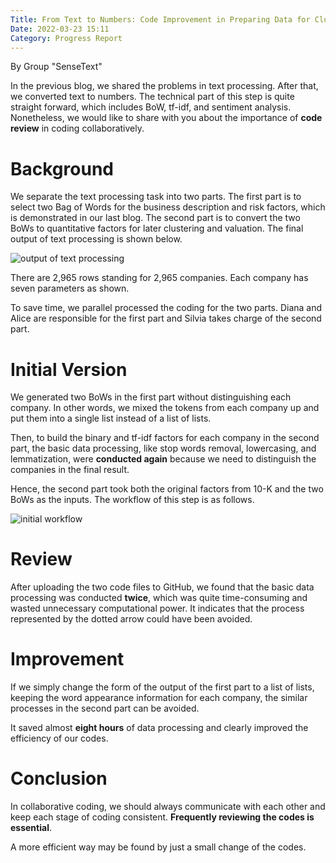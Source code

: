 ```yaml
---
Title: From Text to Numbers: Code Improvement in Preparing Data for Clustering (Group SenseText)
Date: 2022-03-23 15:11
Category: Progress Report
---
```


By Group "SenseText"

In the previous blog, we shared the problems in text processing. After that, 
we converted text to numbers. The technical part of this step is quite straight forward, which 
includes BoW, tf-idf, and sentiment analysis. Nonetheless, we would like to share with you about the importance 
of **code review** in coding collaboratively.

# Background

We separate the text processing task into two parts. 
The first part is to select two Bag of Words for the business description and risk factors, 
which is demonstrated in our last blog. The second part is to convert the two BoWs to 
quantitative factors for later clustering and valuation. 
The final output of text processing is shown below.

![output of text processing]({static}https://buehlmaier.github.io/MFIN7036-student-blog-2022-02/images/SenseText_output.jpeg)

There are 2,965 rows standing for 2,965 companies. Each company has seven parameters as shown.

To save time, we parallel processed the coding for the two parts. 
Diana and Alice are responsible for the first part and Silvia takes charge of the second part.

# Initial Version
We generated two BoWs in the first part without distinguishing each company. In other words, 
we mixed the tokens from each company up and put them into a single list instead of a list of lists.

Then, to build the binary and tf-idf factors for each company in the second part, 
the basic data processing, like stop words removal, lowercasing, and lemmatization, 
were **conducted again** because we need to distinguish the companies in the final result.

Hence, the second part took both the original factors from 10-K and the two BoWs 
as the inputs. The workflow of this step is as follows.

![initial workflow]({static}https://buehlmaier.github.io/MFIN7036-student-blog-2022-02/images/SenseText_initial_workflow.jpeg)

# Review
After uploading the two code files to GitHub, we found that the basic data processing 
was conducted **twice**, which was quite time-consuming and wasted unnecessary computational power. 
It indicates that the process represented by the dotted arrow could have been avoided.

# Improvement
If we simply change the form of the output of the first part to a list of lists, 
keeping the word appearance information for each company, 
the similar processes in the second part can be avoided.

It saved almost **eight hours** of data processing and clearly improved the efficiency of our codes.

# Conclusion
In collaborative coding, we should always communicate with each other and 
keep each stage of coding consistent. **Frequently reviewing the codes is essential**. 

A more efficient way may be found by just a small change of the codes.
